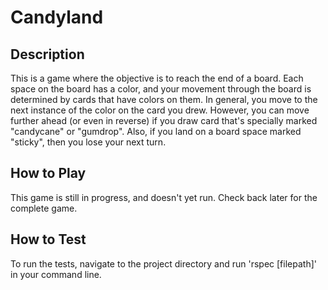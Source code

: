 # Candyland

## Description
This is a game where the objective is to reach the end of a board. Each space on the board has a color, and your movement through the board is determined by cards that have colors on them. In general, you move to the next instance of the color on the card you drew. However, you can move further ahead (or even in reverse) if you draw card that's specially marked "candycane" or "gumdrop". Also, if you land on a board space marked "sticky", then you lose your next turn.

## How to Play
This game is still in progress, and doesn't yet run. Check back later for the complete game.

## How to Test
To run the tests, navigate to the project directory and run 'rspec [filepath]' in your command line.
